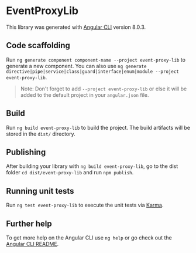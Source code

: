 # EventProxyLib

This library was generated with [Angular CLI](https://github.com/angular/angular-cli) version 8.0.3.

## Code scaffolding

Run `ng generate component component-name --project event-proxy-lib` to generate a new component. You can also use `ng generate directive|pipe|service|class|guard|interface|enum|module --project event-proxy-lib`.
> Note: Don't forget to add `--project event-proxy-lib` or else it will be added to the default project in your `angular.json` file. 

## Build

Run `ng build event-proxy-lib` to build the project. The build artifacts will be stored in the `dist/` directory.

## Publishing

After building your library with `ng build event-proxy-lib`, go to the dist folder `cd dist/event-proxy-lib` and run `npm publish`.

## Running unit tests

Run `ng test event-proxy-lib` to execute the unit tests via [Karma](https://karma-runner.github.io).

## Further help

To get more help on the Angular CLI use `ng help` or go check out the [Angular CLI README](https://github.com/angular/angular-cli/blob/master/README.md).
